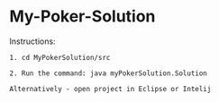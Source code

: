 # My-Poker-Solution


Instructions:

    1. cd MyPokerSolution/src

    2. Run the command: java myPokerSolution.Solution

    Alternatively - open project in Eclipse or Intelij





